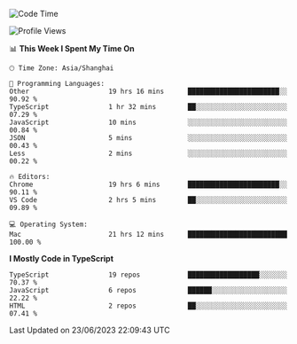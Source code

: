 <!--START_SECTION:waka-->
![Code Time](http://img.shields.io/badge/Code%20Time-4%2C698%20hrs%2038%20mins-blue)

![Profile Views](http://img.shields.io/badge/Profile%20Views-0-blue)

📊 **This Week I Spent My Time On** 

```text
🕑︎ Time Zone: Asia/Shanghai

💬 Programming Languages: 
Other                    19 hrs 16 mins      ███████████████████████░░   90.92 % 
TypeScript               1 hr 32 mins        ██░░░░░░░░░░░░░░░░░░░░░░░   07.29 % 
JavaScript               10 mins             ░░░░░░░░░░░░░░░░░░░░░░░░░   00.84 % 
JSON                     5 mins              ░░░░░░░░░░░░░░░░░░░░░░░░░   00.43 % 
Less                     2 mins              ░░░░░░░░░░░░░░░░░░░░░░░░░   00.22 % 

🔥 Editors: 
Chrome                   19 hrs 6 mins       ███████████████████████░░   90.11 % 
VS Code                  2 hrs 5 mins        ██░░░░░░░░░░░░░░░░░░░░░░░   09.89 % 

💻 Operating System: 
Mac                      21 hrs 12 mins      █████████████████████████   100.00 % 
```

**I Mostly Code in TypeScript** 

```text
TypeScript               19 repos            ██████████████████░░░░░░░   70.37 % 
JavaScript               6 repos             ██████░░░░░░░░░░░░░░░░░░░   22.22 % 
HTML                     2 repos             ██░░░░░░░░░░░░░░░░░░░░░░░   07.41 % 
```




 Last Updated on 23/06/2023 22:09:43 UTC
<!--END_SECTION:waka-->
